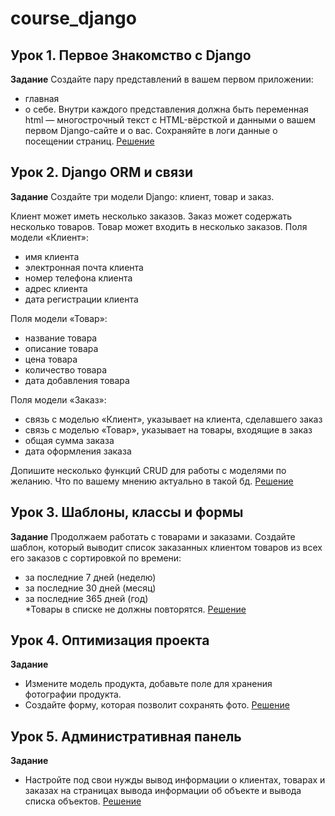 # course_django

## Урок 1. Первое Знакомство с Django

**Задание**
Создайте пару представлений в вашем первом приложении:

- главная
- о себе.
  Внутри каждого представления должна быть переменная html — многострочный текст с HTML-вёрсткой и данными о вашем
  первом Django-сайте и о вас.
  Сохраняйте в логи данные о посещении страниц. [Решение](aboutmeapp)

## Урок 2. Django ORM и связи

**Задание**
Создайте три модели Django: клиент, товар и заказ.

Клиент может иметь несколько заказов. Заказ может содержать несколько товаров. Товар может входить в несколько заказов.
Поля модели «Клиент»:

- имя клиента
- электронная почта клиента
- номер телефона клиента
- адрес клиента
- дата регистрации клиента

Поля модели «Товар»:

- название товара
- описание товара
- цена товара
- количество товара
- дата добавления товара

Поля модели «Заказ»:

- связь с моделью «Клиент», указывает на клиента, сделавшего заказ
- связь с моделью «Товар», указывает на товары, входящие в заказ
- общая сумма заказа
- дата оформления заказа

Допишите несколько функций CRUD для работы с моделями по желанию. Что по вашему мнению актуально в такой
бд. [Решение](shopapp)

## Урок 3. Шаблоны, классы и формы

**Задание**
Продолжаем работать с товарами и заказами.
Создайте шаблон, который выводит список заказанных клиентом товаров из всех его заказов с сортировкой по времени:

- за последние 7 дней (неделю)
- за последние 30 дней (месяц)
- за последние 365 дней (год)
  <br>*Товары в списке не должны повторятся. [Решение](shopapp/views.py)

## Урок 4. Оптимизация проекта

**Задание**

- Измените модель продукта, добавьте поле для хранения фотографии продукта.
- Создайте форму, которая позволит сохранять фото. [Решение](shopapp)

## Урок 5. Административная панель

**Задание**

- Настройте под свои нужды вывод информации о клиентах, товарах и заказах на страницах вывода информации об объекте и
  вывода списка объектов. [Решение](shopapp)
